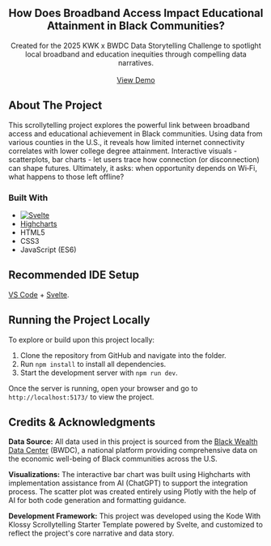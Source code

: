 <a id="readme-top"></a>

<div align="center">

<h2 align="center">How Does Broadband Access Impact Educational Attainment in Black Communities?</h2>
  <p align="center">
    Created for the 2025 KWK x BWDC Data Storytelling Challenge to spotlight local broadband and education inequities through compelling data narratives.
    <br />
    <br />
    <a href="https://juhighosh007.github.io/broadband-vs-education/" target="_blank">View Demo</a>
  </p>
</div>

<!-- ABOUT THE PROJECT -->
## About The Project

This scrollytelling project explores the powerful link between broadband access and educational achievement in Black communities. Using data from various counties in the U.S., it reveals how limited internet connectivity correlates with lower college degree attainment. Interactive visuals - scatterplots, bar charts - let users trace how connection (or disconnection) can shape futures. Ultimately, it asks: when opportunity depends on Wi‑Fi, what happens to those left offline?

### Built With

* [![Svelte][Svelte.dev]][Svelte-url]
* [Highcharts](https://www.highcharts.com/)
* HTML5
* CSS3
* JavaScript (ES6)

## Recommended IDE Setup

[VS Code](https://code.visualstudio.com/) + [Svelte](https://marketplace.visualstudio.com/items?itemName=svelte.svelte-vscode).

## Running the Project Locally

To explore or build upon this project locally:

1. Clone the repository from GitHub and navigate into the folder.
2. Run `npm install` to install all dependencies.
3. Start the development server with `npm run dev`.

Once the server is running, open your browser and go to `http://localhost:5173/` to view the project.

## Credits & Acknowledgments
<strong>Data Source:</strong>
 All data used in this project is sourced from the [Black Wealth Data Center](https://blackwealthdata.org/) (BWDC), a national platform providing comprehensive data on the economic well-being of Black communities across the U.S.

<strong>Visualizations:</strong>
 The interactive bar chart was built using Highcharts with implementation assistance from AI (ChatGPT) to support the integration process.
 The scatter plot was created entirely using Plotly with the help of AI for both code generation and formatting guidance.

<strong>Development Framework:</strong>
 This project was developed using the Kode With Klossy Scrollytelling Starter Template powered by Svelte, and customized to reflect the project's core narrative and data story.

<!-- MARKDOWN LINKS -->
[Svelte.dev]: https://img.shields.io/badge/Svelte-4A4A55?style=for-the-badge&logo=svelte&logoColor=FF3E00
[Svelte-url]: https://svelte.dev/
